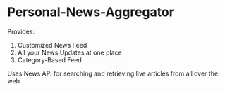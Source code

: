 # Personal-News-Aggregator

Provides:
1. Customized News Feed
2. All your News Updates at one place
3. Category-Based Feed

Uses News API for searching and retrieving live articles from all over the web
